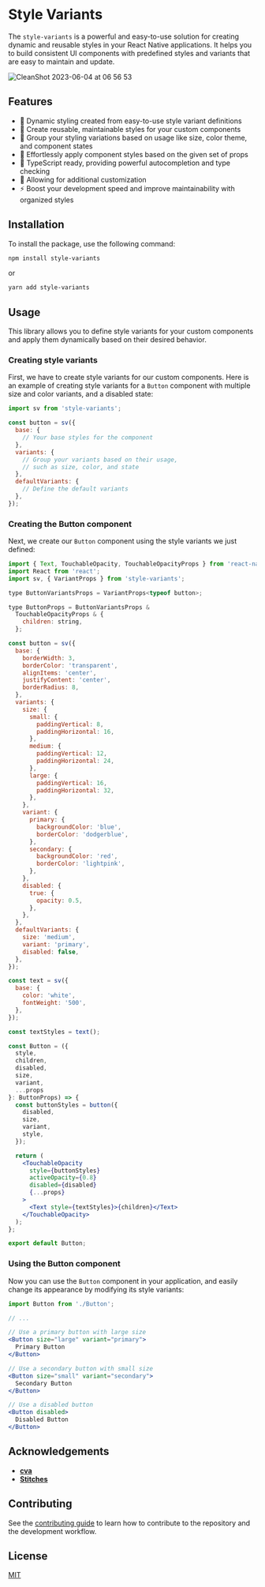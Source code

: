 # Style Variants

The `style-variants` is a powerful and easy-to-use solution for creating dynamic and reusable styles in your React Native applications. It helps you to build consistent UI components with predefined styles and variants that are easy to maintain and update.

![CleanShot 2023-06-04 at 06 56 53](https://github.com/oktaysenkan/style-variants/assets/42527467/962ec09e-1db1-4f45-bcda-da398e6fbdc1)

## Features

- 🚀 Dynamic styling created from easy-to-use style variant definitions
- 🔧 Create reusable, maintainable styles for your custom components
- 💅 Group your styling variations based on usage like size, color theme, and component states
- 👟 Effortlessly apply component styles based on the given set of props
- 🦄 TypeScript ready, providing powerful autocompletion and type checking
- 🔄 Allowing for additional customization
- ⚡️ Boost your development speed and improve maintainability with organized styles

## Installation

To install the package, use the following command:

```bash
npm install style-variants
```

or

```bash
yarn add style-variants
```

## Usage

This library allows you to define style variants for your custom components and apply them dynamically based on their desired behavior.

### Creating style variants

First, we have to create style variants for our custom components. Here is an example of creating style variants for a `Button` component with multiple size and color variants, and a disabled state:

```jsx
import sv from 'style-variants';

const button = sv({
  base: {
    // Your base styles for the component
  },
  variants: {
    // Group your variants based on their usage,
    // such as size, color, and state
  },
  defaultVariants: {
    // Define the default variants
  },
});
```

### Creating the Button component

Next, we create our `Button` component using the style variants we just defined:

```jsx
import { Text, TouchableOpacity, TouchableOpacityProps } from 'react-native';
import React from 'react';
import sv, { VariantProps } from 'style-variants';

type ButtonVariantsProps = VariantProps<typeof button>;

type ButtonProps = ButtonVariantsProps &
  TouchableOpacityProps & {
    children: string,
  };

const button = sv({
  base: {
    borderWidth: 3,
    borderColor: 'transparent',
    alignItems: 'center',
    justifyContent: 'center',
    borderRadius: 8,
  },
  variants: {
    size: {
      small: {
        paddingVertical: 8,
        paddingHorizontal: 16,
      },
      medium: {
        paddingVertical: 12,
        paddingHorizontal: 24,
      },
      large: {
        paddingVertical: 16,
        paddingHorizontal: 32,
      },
    },
    variant: {
      primary: {
        backgroundColor: 'blue',
        borderColor: 'dodgerblue',
      },
      secondary: {
        backgroundColor: 'red',
        borderColor: 'lightpink',
      },
    },
    disabled: {
      true: {
        opacity: 0.5,
      },
    },
  },
  defaultVariants: {
    size: 'medium',
    variant: 'primary',
    disabled: false,
  },
});

const text = sv({
  base: {
    color: 'white',
    fontWeight: '500',
  },
});

const textStyles = text();

const Button = ({
  style,
  children,
  disabled,
  size,
  variant,
  ...props
}: ButtonProps) => {
  const buttonStyles = button({
    disabled,
    size,
    variant,
    style,
  });

  return (
    <TouchableOpacity
      style={buttonStyles}
      activeOpacity={0.8}
      disabled={disabled}
      {...props}
    >
      <Text style={textStyles}>{children}</Text>
    </TouchableOpacity>
  );
};

export default Button;
```

### Using the Button component

Now you can use the `Button` component in your application, and easily change its appearance by modifying its style variants:

```jsx
import Button from './Button';

// ...

// Use a primary button with large size
<Button size="large" variant="primary">
  Primary Button
</Button>

// Use a secondary button with small size
<Button size="small" variant="secondary">
  Secondary Button
</Button>

// Use a disabled button
<Button disabled>
  Disabled Button
</Button>
```

## Acknowledgements

- [**cva**](https://github.com/joe-bell/cva)
- [**Stitches**](https://stitches.dev/)

## Contributing

See the [contributing guide](CONTRIBUTING.md) to learn how to contribute to the repository and the development workflow.

## License

[MIT](https://opensource.org/licenses/MIT)
